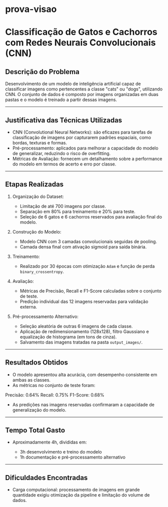 # prova-visao

# Classificação de Gatos e Cachorros com Redes Neurais Convolucionais (CNN)

## Descrição do Problema

Desenvolvimento de um modelo de inteligência artificial capaz de classificar imagens como pertencentes a classe "cats" ou "dogs", utilizando CNN. O conjunto de dados é composto por imagens organizadas em duas pastas e o modelo é treinado a partir dessas imagens.

---

## Justificativa das Técnicas Utilizadas

* CNN (Convolutional Neural Networks): são eficazes para tarefas de classificação de imagens por capturarem padrões espaciais, como bordas, texturas e formas.
* Pré-processamento: aplicados para melhorar a capacidade do modelo de generalizar, reduzindo o risco de overfitting.
* Métricas de Avaliação: fornecem um detalhamento sobre a performance do modelo em termos de acerto e erro por classe.

---

## Etapas Realizadas

1. Organização do Dataset:

   * Limitação de até 700 imagens por classe.
   * Separação em 80% para treinamento e 20% para teste.
   * Seleção de 6 gatos e 6 cachorros reservados para avaliação final do modelo.

2. Construção do Modelo:

   * Modelo CNN com 3 camadas convolucionais seguidas de pooling. 
   * Camada densa final com ativação sigmoid para saída binária.

3. Treinamento:

   * Realizado por 30 épocas com otimização `Adam` e função de perda `binary_crossentropy`.

4. Avaliação:

   * Métricas de Precisão, Recall e F1-Score calculadas sobre o conjunto de teste.
   * Predição individual das 12 imagens reservadas para validação externa.

5. Pré-processamento Alternativo:

   * Seleção aleatória de outras 6 imagens de cada classe.
   * Aplicação de redimensionamento (128x128), filtro Gaussiano e equalização de histograma (em tons de cinza).
   * Salvamento das imagens tratadas na pasta `output_images/`.

---

## Resultados Obtidos

* O modelo apresentou alta acurácia, com desempenho consistente em ambas as classes.
* As métricas no conjunto de teste foram:

Precisão: 0.64%
Recall:   0.75%
F1-Score: 0.68%

* As predições nas imagens reservadas confirmaram a capacidade de generalização do modelo.

---

## Tempo Total Gasto

* Aproximadamente  4h, divididas em:

  * 3h desenvolvimento e treino do modelo
  * 1h documentação e pré-processamento alternativo

---

## Dificuldades Encontradas

* Carga computacional: processamento de imagens em grande quantidade exigiu otimização da pipeline e limitação do volume de dados.
